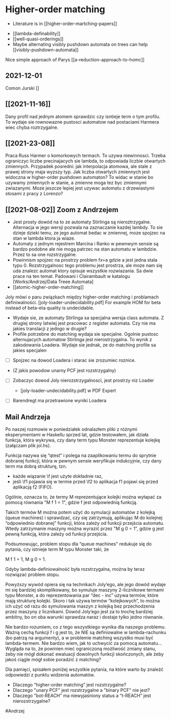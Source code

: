 # Higher-order matching

* Literature is in [[higher-order-martching-papers]]

- [[lambda-definability]]
- [[well-quasi-orderings]]
- Maybe alternating visibly pushdown automata on trees can help [[visibly-pushdown-automata]]


Nice simple approach of Parys [[a-reduction-approach-to-homc]]

## 2021-12-01
Comon Jurski []

## [[2021-11-16]]
Dany profil nad jednym atomem sprawdzic czy isntieje term o tym profilu. To
wydaje sie rownowazne pustosci automatow nad postaciami Harmera wiec chyba
roztrzygalne.


## [[2021-23-08]]
Praca Russ Harmer o komorkowych termach. To uzywa niewinnosci.
Trzeba ograniczyc liczbe precinajacych sie lambda, to odpowiada liczbie
otwartych zmiennych. 
Przypadek posredni: jak interpolacja atomowa, ale stale z prawej strony maja
wyzszy typ.
Jak liczba otwartych zmiennych jest widoczna w higher-order pushdown automaton? 
To widac w stanie bo uzywamy zmiennych w stanie, a zmienne moga tez byc
zmiennymi zwiazanymi.
Moze jeszcze lepiej jest uzywac automatu z drzewiastymi stosami z pracy z Lorenzo?

## [[2021-08-02]] Zoom z Andrzejem
* Jest prosty dowód na to ze automaty Stirlinga są nieroztrzygalne. Alternacja w
  jego wersji pozwala na zaznaczanie kazdej lambdy. To sie dzieje dzieki temu,
  ze jego automat bedac w zmiennej, moze spojzec na stan w lambda ktora ja
  wiaze.
* Automaty z jednym rejestrem Marcina i Ranko w pewnwym sensie są bardzo podobne
  ale nie mogą  patrzec na stan automatu w lambdzie. Przez to sa one
  rozstrzygalne. 
* Powinnism spojzec na prostrzy problem fx=a gdzie a jest jedna stala typu 0.
  Rozstrzygalnosc tego problemu jest prostrza, ale moze nam się uda znalezc
  automat ktory opisuje wszystkie rozwiazania. Sa dwie prace na ten temat. 
  Padowani i Clairambault w katalogu [Works/Andrzej/Data Treee Automata]
* [[atomic-higher-order-matching]]

Joly mówi o paru związkach między higher-order matching i problamach
definiwalności.
[joly-loader-undecidability.pdf]
For example HOM for beta instead of beta-eta quality is undecidable. 

* Wydaje sie, ze automaty Stirlinga sa specjalna wersja class automata. Z drugiej
strony latwiej jest pracowac z register automata. Czy nie ma jakies translacji z
jedngo w drugie?
* Profile potrzebne do matching wydaja sie specjalne. 
  Ogolnie pustosc alternujacych automatow Stirlinga jest nierostrzygalna. To
  wynik z zakodowania Loadera. Wydaje sie jednak, ze do matching profile sa
  jakies specjalen
- [ ] Spojzec na dowod Loadera i starac sie zrozumiec roznice.
* (Z jakis powodow unarny PCF jest rozstrzygalny)
- [ ] Zobaczyc dowod Joly nierozstrzygalnosci, jest prostrzy niz Loader
  * [joly-loader-undecidability.pdf] w PDF Expert
- [ ] Barendregt ma przetrawione wyniki Loadera


## Mail Andrzeja
Po naszej rozmowie w poniedziałek odnalazłem pliki z różnymi eksperymentami w Haskellu sprzed lat, gdzie testowałem, jak działa funkcja, która wykrywa, czy dany term typu Monster reprezentuje kolejkę (załączam plik jol.hs).

Funkcja nazywa się “qtest” i polega na zaaplikowaniu termu do sprytnie dobranej funkcji, która w pewnym sensie weryfikuje indukcyjnie, czy dany term ma dobrą strukturę, tzn. 

- każde wiązanie  \f jest użyte dokładnie raz,
- jeśli \f1 pojawia się w termie przed \f2 to aplikacja f1 pojawi się przed aplikacją f2 (FIFO).

Ogólnie, oznacza to, że termy M reprezentujące kolejki można wyłapać za pomocą równania "M f 1 = 1", gdzie f jest odpowiednią funkcją.

Takich termów M można potem użyć do symulacji automatów z kolejką (queue machines) i sprawdzać, czy się zatrzymują, aplikując M do kolejnej “odpowiednio dobranej” funkcji, która zależy od funkcji przejścia automatu.
Wtedy zatrzymanie maszyny można wyrazić przez "M g 0 = 1", gdzie g jest pewną funkcją, która zależy od funkcji przejścia.

Podsumowując, problem stopu dla “queue machines" redukuje się do pytania, czy istnieje term M typu Monster taki, że

M f 1 = 1, 
M g 0 = 1.

Gdyby lambda-definiowalność była rozstrzygalna, można by teraz rozwiązać problem stopu.

Powyższy wywód opiera się na technikach Joly’ego, ale jego dowód wydaje mi się bardziej skomplikowany, bo symuluje maszyny 2-licznikowe termami typu Monster, a do reprezentowania par “dec - inc” używa termów, które mają strukturę kolejki. Skoro i tak używa termów “kolejkowych”, to można ich użyć od razu do symulowania maszyn z kolejką bez przechodzenia przez maszyny z licznikami. Dowód Joly’ego jest za to trochę bardziej ambitny, bo on oba warunki sprawdza naraz i dostaje tylko jedno równanie.

Nie bardzo rozumiem, co z tego wszystkiego wynika dla naszego problemu. Ważną cechą funkcji f i g jest to, że NIE są definiowalne w lambda-rachunku (bo patrzą na argumenty), a w problemie matching wszystko musi być lambda-termem. Nie bardzo wiem, jak to uchwycić za pomocą automatu… Wygląda na to, że powinien mieć ograniczoną możliwość zmiany stanu, żeby nie mógł dokonać ewaluacji dowolnych funkcji skończonych, ale żeby jakoś ciągle mógł sobie poradzić z matching?

Dla pamięci, spisałem poniżej wszystkie pytania, na które warto by znaleźć odpowiedzi z punktu widzenia automatów.

- Dlaczego “higher-order matching” jest rozstrzygalne?
- Dlaczego "unary PCF" jest rozstrzygalne a "binary PCF" nie jest?
- Dlaczego "bot-REACH” ma niewyjaśniony status a “t-REACH” jest nierozstrzygalne?


#Andrzej